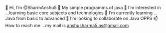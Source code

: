 👋 Hi, I’m @SharmAnshu5
🍵 My simple programms of java 
👀 I’m interested in ...learning basic core subjects and technologies
🌱 I’m currently learning ... Java from basic to advanced
💞️ I’m looking to collaborate on Java OPPS
📫 How to reach me ...my mail is anshusharma5.as@gmail.com
